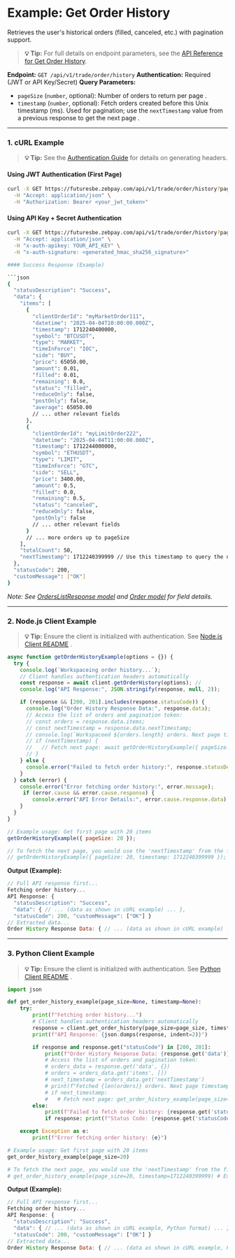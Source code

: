 # Example: Get Order History

Retrieves the user's historical orders (filled, canceled, etc.) with pagination support.

> **💡 Tip:** For full details on endpoint parameters, see the [API Reference for Get Order History](../../../../api-reference/private-endpoints/trade.md#get-order-history).

**Endpoint:** `GET /api/v1/trade/order/history`
**Authentication:** Required (JWT or API Key/Secret)
**Query Parameters:**

* `pageSize` (`number`, optional): Number of orders to return per page .
* `timestamp` (`number`, optional): Fetch orders created before this Unix timestamp (ms). Used for pagination; use the `nextTimestamp` value from a previous response to get the next page .

-----

### 1. cURL Example

> **💡 Tip:** See the [Authentication Guide](../../../../api-reference/authentication.md) for details on generating headers.

#### Using JWT Authentication (First Page)

```bash
curl -X GET https://futuresbe.zebpay.com/api/v1/trade/order/history?pageSize=20 \
  -H "Accept: application/json" \
  -H "Authorization: Bearer <your_jwt_token>"
```

#### Using API Key + Secret Authentication

```bash
curl -X GET https://futuresbe.zebpay.com/api/v1/trade/order/history?pageSize=20 \
  -H "Accept: application/json" \
  -H "x-auth-apikey: YOUR_API_KEY" \
  -H "x-auth-signature: <generated_hmac_sha256_signature>"

#### Success Response (Example)

```json
{
  "statusDescription": "Success",
  "data": {
    "items": [
      {
        "clientOrderId": "myMarketOrder111",
        "datetime": "2025-04-04T10:00:00.000Z",
        "timestamp": 1712240400000,
        "symbol": "BTCUSDT",
        "type": "MARKET",
        "timeInForce": "IOC",
        "side": "BUY",
        "price": 65050.00,
        "amount": 0.01,
        "filled": 0.01,
        "remaining": 0.0,
        "status": "filled",
        "reduceOnly": false,
        "postOnly": false,
        "average": 65050.00
        // ... other relevant fields
      },
      {
        "clientOrderId": "myLimitOrder222",
        "datetime": "2025-04-04T11:00:00.000Z",
        "timestamp": 1712244000000,
        "symbol": "ETHUSDT",
        "type": "LIMIT",
        "timeInForce": "GTC",
        "side": "SELL",
        "price": 3400.00,
        "amount": 0.5,
        "filled": 0.0,
        "remaining": 0.5,
        "status": "canceled",
        "reduceOnly": false,
        "postOnly": false
        // ... other relevant fields
      }
      // ... more orders up to pageSize
    ],
    "totalCount": 50,
    "nextTimestamp": 1712240399999 // Use this timestamp to query the next page
  },
  "statusCode": 200,
  "customMessage": ["OK"]
}
```

*Note: See [OrdersListResponse model](../../../../api-reference/data-models.md#orderslistresponse) and [Order model](../../../../api-reference/data-models.md#order) for field details.*

-----

### 2\. Node.js Client Example

> **💡 Tip:** Ensure the client is initialized with authentication. See [Node.js Client README](../../../../clients/rest-http/node/README.md) .

```javascript
async function getOrderHistoryExample(options = {}) {
  try {
    console.log(`Workspaceing order history...`);
    // Client handles authentication headers automatically
    const response = await client.getOrderHistory(options); //
    console.log("API Response:", JSON.stringify(response, null, 2));

    if (response && [200, 201].includes(response.statusCode)) {
      console.log("Order History Response Data:", response.data);
      // Access the list of orders and pagination token:
      // const orders = response.data.items;
      // const nextTimestamp = response.data.nextTimestamp;
      // console.log(`Workspaceed ${orders.length} orders. Next page timestamp: ${nextTimestamp}`);
      // if (nextTimestamp) {
      //   // Fetch next page: await getOrderHistoryExample({ pageSize: options.pageSize, timestamp: nextTimestamp });
      // }
    } else {
      console.error("Failed to fetch order history:", response.statusDescription);
    }
  } catch (error) {
    console.error("Error fetching order history:", error.message);
     if (error.cause && error.cause.response) {
        console.error("API Error Details:", error.cause.response.data);
    }
  }
}

// Example usage: Get first page with 20 items
getOrderHistoryExample({ pageSize: 20 });

// To fetch the next page, you would use the 'nextTimestamp' from the first response:
// getOrderHistoryExample({ pageSize: 20, timestamp: 1712240399999 }); // Example timestamp
```

**Output (Example):**

```js
// Full API response first...
Fetching order history...
API Response: {
  "statusDescription": "Success",
  "data": { // ... (data as shown in cURL example) ... },
  "statusCode": 200, "customMessage": ["OK"] }
// Extracted data...
Order History Response Data: { // ... (data as shown in cURL example) ... }
```

-----

### 3\. Python Client Example

> **💡 Tip:** Ensure the client is initialized with authentication. See [Python Client README](../../../../clients/rest-http/python/README.md) .

```python
import json

def get_order_history_example(page_size=None, timestamp=None):
    try:
        print(f"Fetching order history...")
        # Client handles authentication headers automatically
        response = client.get_order_history(page_size=page_size, timestamp=timestamp) #
        print(f"API Response: {json.dumps(response, indent=2)}")

        if response and response.get("statusCode") in [200, 201]:
            print(f"Order History Response Data: {response.get('data')}")
            # Access the list of orders and pagination token:
            # orders_data = response.get('data', {})
            # orders = orders_data.get('items', [])
            # next_timestamp = orders_data.get('nextTimestamp')
            # print(f"Fetched {len(orders)} orders. Next page timestamp: {next_timestamp}")
            # if next_timestamp:
            #   # Fetch next page: get_order_history_example(page_size=page_size, timestamp=next_timestamp)
        else:
            print(f"Failed to fetch order history: {response.get('statusDescription')}")
            if response: print(f"Status Code: {response.get('statusCode')}")

    except Exception as e:
        print(f"Error fetching order history: {e}")

# Example usage: Get first page with 20 items
get_order_history_example(page_size=20)

# To fetch the next page, you would use the 'nextTimestamp' from the first response:
# get_order_history_example(page_size=20, timestamp=1712240399999) # Example timestamp
```

**Output (Example):**

```js
// Full API response first...
Fetching order history...
API Response: {
  "statusDescription": "Success",
  "data": { // ... (data as shown in cURL example, Python format) ... },
  "statusCode": 200, "customMessage": ["OK"] }
// Extracted data...
Order History Response Data: { // ... (data as shown in cURL example, Python format) ... }
```
